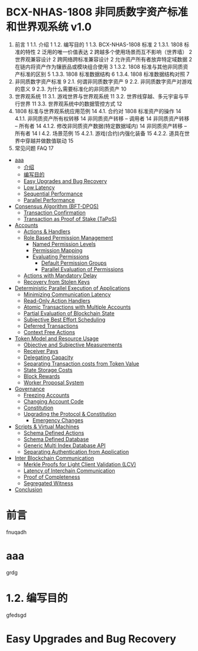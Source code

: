 # BCX-NHAS-1808 非同质数字资产标准 和世界观系统 v1.0  

1. 前言	1
1.1. 介绍	1
1.2. 编写目的	1
1.3. BCX-NHAS-1808 标准	2
1.3.1. 1808 标准的特性	2
泛用的唯一价值表达	2
跨越多个使用场景而互不影响（世界墙）	2
世界观兼容设计	2
跨网络跨标准兼容设计	2
允许资产所有者放弃特定域数据	2
在链内将资产作为镶嵌品或模块组合使用	3
1.3.2. 1808 标准与其他非同质资产标准的区别	5
1.3.3. 1808 标准数据结构	6
1.3.4. 1808 标准数据结构对照	7
2. 非同质数字资产标准	9
2.1. 何谓非同质数字资产	9
2.2. 非同质数字资产对游戏的意义	9
2.3. 为什么需要标准化的非同质资产	10
3. 世界观系统	11
3.1. 游戏世界与世界观系统	11
3.2. 世界线穿越、多元宇宙与平行世界	11
3.3. 世界观系统中的数据管控方式	12
4. 1808 标准与世界观系统应用范例	14
4.1. 合约对 1808 标准资产的操作	14
4.1.1. 非同质资产所有权转移	14
非同质资产转移 – 调用者	14
非同质资产转移 – 所有者	14
4.1.2. 修改非同质资产数据(特定数据域内)	14
非同质资产转移 – 所有者	14
I
4.2. 场景范例	15
4.2.1. 游戏(合约)内强化装备	15
4.2.2. 道具在世界中穿越并做数值联动	15
5. 常见问题 FAQ	17

- [aaa](#aaa)
  * [介绍](#介绍)
  * [编写目的](#编写目的)
  * [Easy Upgrades and Bug Recovery](#easy-upgrades-and-bug-recovery)
  * [Low Latency](#low-latency)
  * [Sequential Performance](#sequential-performance)
  * [Parallel Performance](#parallel-performance)
- [Consensus Algorithm \(BFT-DPOS\)](#consensus-algorithm-bft-dpos)
  * [Transaction Confirmation](#transaction-confirmation)
  * [Transaction as Proof of Stake \(TaPoS\)](#transaction-as-proof-of-stake-tapos)
- [Accounts](#accounts)
  * [Actions & Handlers](#actions--handlers)
  * [Role Based Permission Management](#role-based-permission-management)
    + [Named Permission Levels](#named-permission-levels)
    + [Permission Mapping](#permission-mapping)
    + [Evaluating Permissions](#evaluating-permissions)
      - [Default Permission Groups](#default-permission-groups)
      - [Parallel Evaluation of Permissions](#parallel-evaluation-of-permissions)
  * [Actions with Mandatory Delay](#actions-with-mandatory-delay)
  * [Recovery from Stolen Keys](#recovery-from-stolen-keys)
- [Deterministic Parallel Execution of Applications](#deterministic-parallel-execution-of-applications)
  * [Minimizing Communication Latency](#minimizing-communication-latency)
  * [Read-Only Action Handlers](#read-only-action-handlers)
  * [Atomic Transactions with Multiple Accounts](#atomic-transactions-with-multiple-accounts)
  * [Partial Evaluation of Blockchain State](#partial-evaluation-of-blockchain-state)
  * [Subjective Best Effort Scheduling](#subjective-best-effort-scheduling)
  * [Deferred Transactions](#deferred-transactions)
  * [Context Free Actions](#context-free-actions)
- [Token Model and Resource Usage](#token-model-and-resource-usage)
  * [Objective and Subjective Measurements](#objective-and-subjective-measurements)
  * [Receiver Pays](#receiver-pays)
  * [Delegating Capacity](#delegating-capacity)
  * [Separating Transaction costs from Token Value](#separating-transaction-costs-from-token-value)
  * [State Storage Costs](#state-storage-costs)
  * [Block Rewards](#block-rewards)
  * [Worker Proposal System](#worker-proposal-system)
- [Governance](#governance)
  * [Freezing Accounts](#freezing-accounts)
  * [Changing Account Code](#changing-account-code)
  * [Constitution](#constitution)
  * [Upgrading the Protocol & Constitution](#upgrading-the-protocol--constitution)
    + [Emergency Changes](#emergency-changes)
- [Scripts & Virtual Machines](#scripts--virtual-machines)
  * [Schema Defined Actions](#schema-defined-actions)
  * [Schema Defined Database](#schema-defined-database)
  * [Generic Multi Index Database API](#generic-multi-index-database-api)
  * [Separating Authentication from Application](#separating-authentication-from-application)
- [Inter Blockchain Communication](#inter-blockchain-communication)
  * [Merkle Proofs for Light Client Validation \(LCV\)](#merkle-proofs-for-light-client-validation-lcv)
  * [Latency of Interchain Communication](#latency-of-interchain-communication)
  * [Proof of Completeness](#proof-of-completeness)
  * [Segregated Witness](#segregated-witness)
- [Conclusion](#conclusion)



# 前言

fnuqadh


# aaa

grdg
# 1.2. 编写目的

gfedsgd

# Easy Upgrades and Bug Recovery
